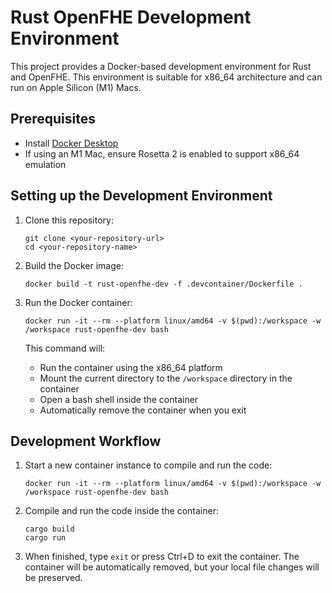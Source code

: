 # Rust OpenFHE Development Environment

This project provides a Docker-based development environment for Rust and OpenFHE. This environment is suitable for x86_64 architecture and can run on Apple Silicon (M1) Macs.

## Prerequisites

- Install [Docker Desktop](https://www.docker.com/products/docker-desktop)
- If using an M1 Mac, ensure Rosetta 2 is enabled to support x86_64 emulation

## Setting up the Development Environment

1. Clone this repository:
   ```
   git clone <your-repository-url>
   cd <your-repository-name>
   ```

2. Build the Docker image:
   ```
   docker build -t rust-openfhe-dev -f .devcontainer/Dockerfile .
   ```

3. Run the Docker container:
   ```
   docker run -it --rm --platform linux/amd64 -v $(pwd):/workspace -w /workspace rust-openfhe-dev bash
   ```

   This command will:
   - Run the container using the x86_64 platform
   - Mount the current directory to the `/workspace` directory in the container
   - Open a bash shell inside the container
   - Automatically remove the container when you exit

## Development Workflow

1. Start a new container instance to compile and run the code:
   ```
   docker run -it --rm --platform linux/amd64 -v $(pwd):/workspace -w /workspace rust-openfhe-dev bash
   ```

2. Compile and run the code inside the container:
   ```
   cargo build
   cargo run
   ```

3. When finished, type `exit` or press Ctrl+D to exit the container. The container will be automatically removed, but your local file changes will be preserved.
